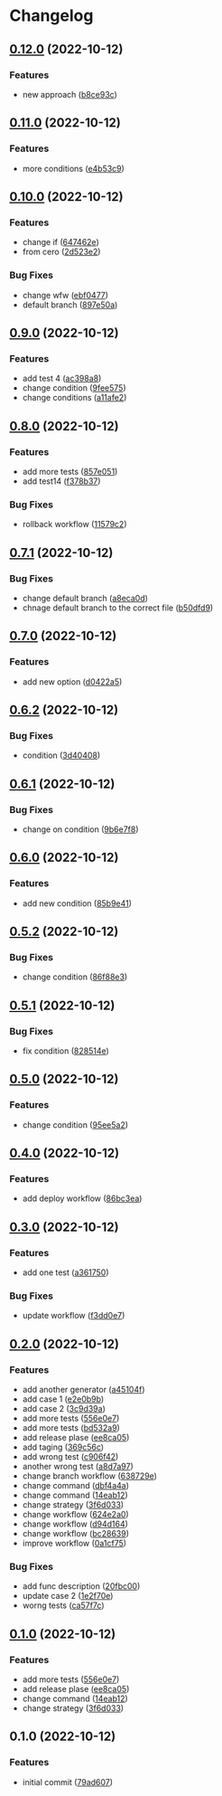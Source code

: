 # Changelog

## [0.12.0](https://github.com/martinsaporiti/gh-release-sample/compare/v0.11.0...v0.12.0) (2022-10-12)


### Features

* new approach ([b8ce93c](https://github.com/martinsaporiti/gh-release-sample/commit/b8ce93ca74ec73acb87b18a5e20e5ad66b52e81b))

## [0.11.0](https://github.com/martinsaporiti/gh-release-sample/compare/v0.10.0...v0.11.0) (2022-10-12)


### Features

* more conditions ([e4b53c9](https://github.com/martinsaporiti/gh-release-sample/commit/e4b53c93223cb6030a568aac49291e8e84688ea2))

## [0.10.0](https://github.com/martinsaporiti/gh-release-sample/compare/v0.9.0...v0.10.0) (2022-10-12)


### Features

* change if ([647462e](https://github.com/martinsaporiti/gh-release-sample/commit/647462e54037215cd179a0d0970efcd80e8ff073))
* from cero ([2d523e2](https://github.com/martinsaporiti/gh-release-sample/commit/2d523e26012bd2f5271364153010d3c5cb3b35f2))


### Bug Fixes

* change wfw ([ebf0477](https://github.com/martinsaporiti/gh-release-sample/commit/ebf04774483ef24b8822d4b92f10e5c5d00bfd15))
* default branch ([897e50a](https://github.com/martinsaporiti/gh-release-sample/commit/897e50a1fd350d1fe315b48be9ac00ea704c9cf5))

## [0.9.0](https://github.com/martinsaporiti/gh-release-sample/compare/v0.8.0...v0.9.0) (2022-10-12)


### Features

* add test 4 ([ac398a8](https://github.com/martinsaporiti/gh-release-sample/commit/ac398a86d4bb070c597ac9aabcc0464306b1b3e9))
* change condition ([9fee575](https://github.com/martinsaporiti/gh-release-sample/commit/9fee575deac15087f4a62fba890efecf42d74ab1))
* change conditions ([a11afe2](https://github.com/martinsaporiti/gh-release-sample/commit/a11afe2aaf7a620662f9962e7ad8b1fc39a4553f))

## [0.8.0](https://github.com/martinsaporiti/gh-release-sample/compare/v0.7.1...v0.8.0) (2022-10-12)


### Features

* add more tests ([857e051](https://github.com/martinsaporiti/gh-release-sample/commit/857e051fe350119b23b6ceb51efb29516b03306a))
* add test14 ([f378b37](https://github.com/martinsaporiti/gh-release-sample/commit/f378b37699f291c1354f41c6859cc4e151c22aa6))


### Bug Fixes

* rollback workflow ([11579c2](https://github.com/martinsaporiti/gh-release-sample/commit/11579c29651bba34ca29aaf5b76091d760fdd650))

## [0.7.1](https://github.com/martinsaporiti/gh-release-sample/compare/v0.7.0...v0.7.1) (2022-10-12)


### Bug Fixes

* change default branch ([a8eca0d](https://github.com/martinsaporiti/gh-release-sample/commit/a8eca0d876c36c9f038bc5e767f5eee158a21ad4))
* chnage default branch to the correct file ([b50dfd9](https://github.com/martinsaporiti/gh-release-sample/commit/b50dfd995734784e638004070054057e845bc739))

## [0.7.0](https://github.com/martinsaporiti/gh-release-sample/compare/v0.6.2...v0.7.0) (2022-10-12)


### Features

* add new option ([d0422a5](https://github.com/martinsaporiti/gh-release-sample/commit/d0422a507e786fd4715971768a89125fcd3065b5))

## [0.6.2](https://github.com/martinsaporiti/gh-release-sample/compare/v0.6.1...v0.6.2) (2022-10-12)


### Bug Fixes

* condition ([3d40408](https://github.com/martinsaporiti/gh-release-sample/commit/3d40408f518ea5c7fbad739fa12a364629ba60f0))

## [0.6.1](https://github.com/martinsaporiti/gh-release-sample/compare/v0.6.0...v0.6.1) (2022-10-12)


### Bug Fixes

* change on condition ([9b6e7f8](https://github.com/martinsaporiti/gh-release-sample/commit/9b6e7f86d59d2dede8042f1e5dd877b0e6b472e4))

## [0.6.0](https://github.com/martinsaporiti/gh-release-sample/compare/v0.5.2...v0.6.0) (2022-10-12)


### Features

* add new condition ([85b9e41](https://github.com/martinsaporiti/gh-release-sample/commit/85b9e41a00faa2ebdc2646029ccaef6305752492))

## [0.5.2](https://github.com/martinsaporiti/gh-release-sample/compare/v0.5.1...v0.5.2) (2022-10-12)


### Bug Fixes

* change condition ([86f88e3](https://github.com/martinsaporiti/gh-release-sample/commit/86f88e3506c9a4143e25df15b626b7be5c1c32e7))

## [0.5.1](https://github.com/martinsaporiti/gh-release-sample/compare/v0.5.0...v0.5.1) (2022-10-12)


### Bug Fixes

* fix condition ([828514e](https://github.com/martinsaporiti/gh-release-sample/commit/828514e706d05f3f30c8469a0f07e7d25a483f2d))

## [0.5.0](https://github.com/martinsaporiti/gh-release-sample/compare/v0.4.0...v0.5.0) (2022-10-12)


### Features

* change condition ([95ee5a2](https://github.com/martinsaporiti/gh-release-sample/commit/95ee5a20db0d1f317424eb260e1563148d758e11))

## [0.4.0](https://github.com/martinsaporiti/gh-release-sample/compare/v0.3.0...v0.4.0) (2022-10-12)


### Features

* add deploy workflow ([86bc3ea](https://github.com/martinsaporiti/gh-release-sample/commit/86bc3ea3dcf22edc959ad9844fb8073adb7f1818))

## [0.3.0](https://github.com/martinsaporiti/gh-release-sample/compare/v0.2.0...v0.3.0) (2022-10-12)


### Features

* add one test ([a361750](https://github.com/martinsaporiti/gh-release-sample/commit/a36175093eb746295615ad31c04998cd7bb0776d))


### Bug Fixes

* update workflow ([f3dd0e7](https://github.com/martinsaporiti/gh-release-sample/commit/f3dd0e77408c2c2d4c778ecc5acfdf8130082165))

## [0.2.0](https://github.com/martinsaporiti/gh-release-sample/compare/v0.1.0...v0.2.0) (2022-10-12)


### Features

* add another generator ([a45104f](https://github.com/martinsaporiti/gh-release-sample/commit/a45104f06ba7fef8f24b5c7b2a9a23fd32c42f1e))
* add case 1 ([e2e0b9b](https://github.com/martinsaporiti/gh-release-sample/commit/e2e0b9bbfd8f3097578bb20e0aa26f5de0b07613))
* add case 2 ([3c9d39a](https://github.com/martinsaporiti/gh-release-sample/commit/3c9d39a1afe3cf5600013d114a84daa0f9e462ed))
* add more tests ([556e0e7](https://github.com/martinsaporiti/gh-release-sample/commit/556e0e78433699a52458fa4b76f8ca2ee76a3341))
* add more tests ([bd532a9](https://github.com/martinsaporiti/gh-release-sample/commit/bd532a92b6b2136be4da315e446898f4b0549c0e))
* add release plase ([ee8ca05](https://github.com/martinsaporiti/gh-release-sample/commit/ee8ca05b1f389dd8c7f8029e84512a323ce795eb))
* add taging ([369c56c](https://github.com/martinsaporiti/gh-release-sample/commit/369c56ca9e3b7ead5b9a934204e4e559005ba43a))
* add wrong test ([c906f42](https://github.com/martinsaporiti/gh-release-sample/commit/c906f424f72c28ea2fb12076c72f920203b9d340))
* another wrong test ([a8d7a97](https://github.com/martinsaporiti/gh-release-sample/commit/a8d7a97011da29a2e84bb8d5cff9dd13056ed50d))
* change branch workflow ([638729e](https://github.com/martinsaporiti/gh-release-sample/commit/638729e8fc681b950c04aca73b67b4d8e0012d76))
* change command ([dbf4a4a](https://github.com/martinsaporiti/gh-release-sample/commit/dbf4a4af6c26ea886702bb0ffbfd80a91e8d7442))
* change command ([14eab12](https://github.com/martinsaporiti/gh-release-sample/commit/14eab12673c8f7ff277a1bcf855821c41785d8b2))
* change strategy ([3f6d033](https://github.com/martinsaporiti/gh-release-sample/commit/3f6d0339a1a1f01f584ccdce7b060fd20fdf1943))
* change workflow ([624e2a0](https://github.com/martinsaporiti/gh-release-sample/commit/624e2a0e16c24088deae971402e323be2418e7a5))
* change workflow ([d94d164](https://github.com/martinsaporiti/gh-release-sample/commit/d94d1643a011b24fe0835182153b3c3feefa6ad0))
* change workflow ([bc28639](https://github.com/martinsaporiti/gh-release-sample/commit/bc28639ba332261360e2a1e2726066c517a38a93))
* improve workflow ([0a1cf75](https://github.com/martinsaporiti/gh-release-sample/commit/0a1cf75e52058ccff7564b5eb96778a7f1154f45))


### Bug Fixes

* add func description ([20fbc00](https://github.com/martinsaporiti/gh-release-sample/commit/20fbc00502354725707df61b4d6f5d834897af41))
* update case 2 ([1e2f70e](https://github.com/martinsaporiti/gh-release-sample/commit/1e2f70e465e810f9522069367b13080a843dd0b5))
* worng tests ([ca57f7c](https://github.com/martinsaporiti/gh-release-sample/commit/ca57f7cb5ddc6700a3dab59e8f0f52a7be22b275))

## [0.1.0](https://github.com/martinsaporiti/gh-release-sample/compare/0.0.8...v0.1.0) (2022-10-12)


### Features

* add more tests ([556e0e7](https://github.com/martinsaporiti/gh-release-sample/commit/556e0e78433699a52458fa4b76f8ca2ee76a3341))
* add release plase ([ee8ca05](https://github.com/martinsaporiti/gh-release-sample/commit/ee8ca05b1f389dd8c7f8029e84512a323ce795eb))
* change command ([14eab12](https://github.com/martinsaporiti/gh-release-sample/commit/14eab12673c8f7ff277a1bcf855821c41785d8b2))
* change strategy ([3f6d033](https://github.com/martinsaporiti/gh-release-sample/commit/3f6d0339a1a1f01f584ccdce7b060fd20fdf1943))

## 0.1.0 (2022-10-12)


### Features

* initial commit ([79ad607](https://github.com/martinsaporiti/gh-release-sample/commit/79ad60730e617d3c2ac1279f301e54669ba13115))
